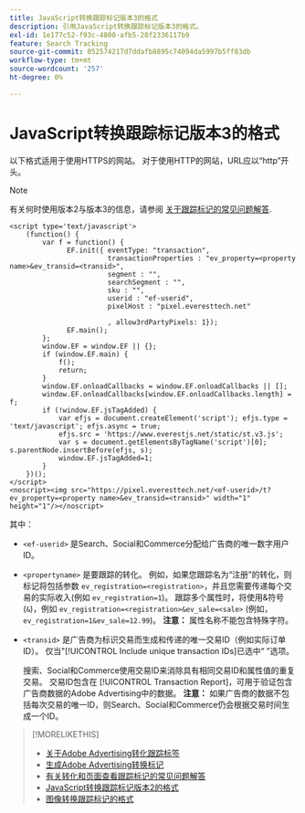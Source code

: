 ```yaml
---
title: JavaScript转换跟踪标记版本3的格式
description: 引用JavaScript转换跟踪标记版本3的格式。
exl-id: 1e177c52-f93c-4800-afb5-28f2336117b9
feature: Search Tracking
source-git-commit: 052574217d7ddafb8895c74094da5997b5ff83db
workflow-type: tm+mt
source-wordcount: '257'
ht-degree: 0%

---
```


# JavaScript转换跟踪标记版本3的格式

以下格式适用于使用HTTPS的网站。 对于使用HTTP的网站，URL应以“http”开头。

>[!NOTE]
>
>有关何时使用版本2与版本3的信息，请参阅 [关于跟踪标记的常见问题解答](/help/search-social-commerce/tracking/faqs-conversion-page-view-tracking-tags.md).

```
<script type='text/javascript'>
    (function() {
        var f = function() {
              EF.init({ eventType: "transaction",
                        transactionProperties : "ev_property=<property name>&ev_transid=<transid>",
                        segment : "",
                        searchSegment : "",
                        sku : "",
                        userid : "ef-userid",
                        pixelHost : "pixel.everesttech.net"
                        
                        , allow3rdPartyPixels: 1});
              EF.main();
        };
        window.EF = window.EF || {};
        if (window.EF.main) {
            f();
            return;
        }
        window.EF.onloadCallbacks = window.EF.onloadCallbacks || [];
        window.EF.onloadCallbacks[window.EF.onloadCallbacks.length] = f;
        if (!window.EF.jsTagAdded) {
            var efjs = document.createElement('script'); efjs.type = 'text/javascript'; efjs.async = true;
            efjs.src = 'https://www.everestjs.net/static/st.v3.js';
            var s = document.getElementsByTagName('script')[0]; s.parentNode.insertBefore(efjs, s);
            window.EF.jsTagAdded=1;
        }
    })();
</script>
<noscript><img src="https://pixel.everesttech.net/<ef-userid>/t?ev_property=<property name>&ev_transid=<transid>" width="1" height="1"/></noscript>
```

其中：

* `<ef-userid>` 是Search、Social和Commerce分配给广告商的唯一数字用户ID。

* `<propertyname>` 是要跟踪的转化。 例如，如果您跟踪名为“注册”的转化，则标记将包括参数 `ev_registration=<registration>`，并且您需要传递每个交易的实际收入(例如 `ev_registration=1`)。 跟踪多个属性时，将使用&amp;符号(`&`)，例如 `ev_registration=<registration>&ev_sale=<sale>` (例如， `ev_registration=1&ev_sale=12.99`)。 **注意：**  属性名称不能包含特殊字符。

* `<transid>` 是广告商为标识交易而生成和传递的唯一交易ID（例如实际订单ID）。 仅当&quot;[!UICONTROL Include unique transaction IDs]已选中“ ”选项。

  搜索、Social和Commerce使用交易ID来消除具有相同交易ID和属性值的重复交易。 交易ID包含在 [!UICONTROL Transaction Report]，可用于验证包含广告商数据的Adobe Advertising中的数据。 **注意：** 如果广告商的数据不包括每次交易的唯一ID，则Search、Social和Commerce仍会根据交易时间生成一个ID。

<!-- add more links -->

>[!MORELIKETHIS]
>
>* [关于Adobe Advertising转化跟踪标签](/help/search-social-commerce/tracking/conversion-tracking-advertising.md)
>* [生成Adobe Advertising转换标记](/help/search-social-commerce/tools/conversion-tag-generate.md)
>* [有关转化和页面查看跟踪标记的常见问题解答](/help/search-social-commerce/tracking/faqs-conversion-page-view-tracking-tags.md)
>* [JavaScript转换跟踪标记版本2的格式](format-conversion-tag-jsv2.md)
>* [图像转换跟踪标记的格式](format-conversion-tag-image.md)
